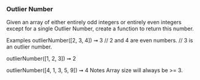 ### Outlier Number

Given an array of either entirely odd integers or entirely even integers except for a single Outlier Number, create a function to return this number.

Examples
outlierNumber([2, 3, 4]) ➞ 3
// 2 and 4 are even numbers.
// 3 is an outlier number.

outlierNumber([1, 2, 3]) ➞ 2

outlierNumber([4, 1, 3, 5, 9]) ➞ 4
Notes
Array size will always be >= 3.
